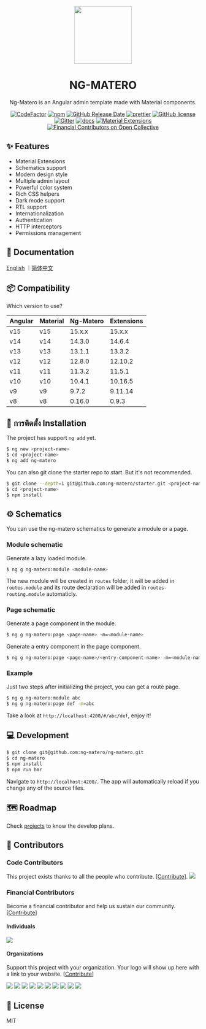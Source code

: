 <p align="center">
  <a href="https://github.com/ng-matero">
    <img width="150" src="https://avatars1.githubusercontent.com/u/49753463?s=200&v=4">
  </a>
</p>

<h1 align="center">
NG-MATERO
</h1>

<div align="center">

Ng-Matero is an Angular admin template made with Material components.

[![CodeFactor](https://www.codefactor.io/repository/github/ng-matero/ng-matero/badge)](https://www.codefactor.io/repository/github/ng-matero/ng-matero)
[![npm](https://img.shields.io/npm/v/ng-matero.svg)](https://www.npmjs.com/package/ng-matero)
[![GitHub Release Date](https://img.shields.io/github/release-date/ng-matero/ng-matero)](https://github.com/ng-matero/ng-matero/releases)
[![prettier](https://img.shields.io/badge/code_style-prettier-ff69b4.svg)](https://prettier.io/)
[![GitHub license](https://img.shields.io/github/license/mashape/apistatus.svg)](https://github.com/ng-matero/ng-matero/blob/master/LICENSE)
[![Gitter](https://img.shields.io/gitter/room/ng-matero/ng-matero.svg)](https://gitter.im/matero-io/ng-matero)
[![docs](https://img.shields.io/badge/docs-gitbook-red)](https://nzbin.gitbook.io/ng-matero/)
[![Material Extensions](https://img.shields.io/badge/material-extensions-blue)](https://github.com/ng-matero/extensions#readme)
[![Financial Contributors on Open Collective](https://opencollective.com/ng-matero/all/badge.svg?label=financial+contributors)](https://opencollective.com/ng-matero)

</div>

## ✨ Features

- Material Extensions
- Schematics support
- Modern design style
- Multiple admin layout
- Powerful color system
- Rich CSS helpers
- Dark mode support
- RTL support
- Internationalization
- Authentication
- HTTP interceptors
- Permissions management

## 📖 Documentation

[English](https://nzbin.gitbook.io/ng-matero/v/en-2/) ｜[简体中文](https://nzbin.gitbook.io/ng-matero/)

## 📦 Compatibility

Which version to use?

| Angular | Material | Ng-Matero | Extensions |
| ------- | -------- | --------- | ---------- |
| v15     | v15      | 15.x.x    | 15.x.x     |
| v14     | v14      | 14.3.0    | 14.6.4     |
| v13     | v13      | 13.1.1    | 13.3.2     |
| v12     | v12      | 12.8.0    | 12.10.2    |
| v11     | v11      | 11.3.2    | 11.5.1     |
| v10     | v10      | 10.4.1    | 10.16.5    |
| v9      | v9       | 9.7.2     | 9.11.14    |
| v8      | v8       | 0.16.0    | 0.9.3      |

## 🔧 การติดตั้ง Installation

The project has support `ng add` yet.

```bash
$ ng new <project-name>
$ cd <project-name>
$ ng add ng-matero
```

You can also git clone the starter repo to start. But it's not recommended.

```bash
$ git clone --depth=1 git@github.com:ng-matero/starter.git <project-name>
$ cd <project-name>
$ npm install
```

## ⚙️ Schematics

You can use the ng-matero schematics to generate a module or a page.

### Module schematic

Generate a lazy loaded module.

```bash
$ ng g ng-matero:module <module-name>
```

The new module will be created in `routes` folder, it will be added in `routes.module` and its route declaration will be added in `routes-routing.module` automaticly.

### Page schematic

Generate a page component in the module.

```bash
$ ng g ng-matero:page <page-name> -m=<module-name>
```

Generate a entry component in the page component.

```bash
$ ng g ng-matero:page <page-name>/<entry-component-name> -m=<module-name> -e=true
```

### Example

Just two steps after initializing the project, you can get a route page.

```bash
$ ng g ng-matero:module abc
$ ng g ng-matero:page def -m=abc
```

Take a look at `http://localhost:4200/#/abc/def`, enjoy it!

## 💻 Development

```bash
$ git clone git@github.com:ng-matero/ng-matero.git
$ cd ng-matero
$ npm install
$ npm run hmr
```

Navigate to `http://localhost:4200/`. The app will automatically reload if you change any of the source files.

## 🗺 Roadmap

Check [projects](https://github.com/ng-matero/ng-matero/projects) to know the develop plans.

## 🤝 Contributors

### Code Contributors

This project exists thanks to all the people who contribute. [[Contribute](CONTRIBUTING.md)].
<a href="https://github.com/ng-matero/ng-matero/graphs/contributors"><img src="https://opencollective.com/ng-matero/contributors.svg?width=890&button=false" /></a>

### Financial Contributors

Become a financial contributor and help us sustain our community. [[Contribute](https://opencollective.com/ng-matero/contribute)]

#### Individuals

<a href="https://opencollective.com/ng-matero"><img src="https://opencollective.com/ng-matero/individuals.svg?width=890"></a>

#### Organizations

Support this project with your organization. Your logo will show up here with a link to your website. [[Contribute](https://opencollective.com/ng-matero/contribute)]

<a href="https://opencollective.com/ng-matero/organization/0/website"><img src="https://opencollective.com/ng-matero/organization/0/avatar.svg"></a>
<a href="https://opencollective.com/ng-matero/organization/1/website"><img src="https://opencollective.com/ng-matero/organization/1/avatar.svg"></a>
<a href="https://opencollective.com/ng-matero/organization/2/website"><img src="https://opencollective.com/ng-matero/organization/2/avatar.svg"></a>
<a href="https://opencollective.com/ng-matero/organization/3/website"><img src="https://opencollective.com/ng-matero/organization/3/avatar.svg"></a>
<a href="https://opencollective.com/ng-matero/organization/4/website"><img src="https://opencollective.com/ng-matero/organization/4/avatar.svg"></a>
<a href="https://opencollective.com/ng-matero/organization/5/website"><img src="https://opencollective.com/ng-matero/organization/5/avatar.svg"></a>
<a href="https://opencollective.com/ng-matero/organization/6/website"><img src="https://opencollective.com/ng-matero/organization/6/avatar.svg"></a>
<a href="https://opencollective.com/ng-matero/organization/7/website"><img src="https://opencollective.com/ng-matero/organization/7/avatar.svg"></a>
<a href="https://opencollective.com/ng-matero/organization/8/website"><img src="https://opencollective.com/ng-matero/organization/8/avatar.svg"></a>
<a href="https://opencollective.com/ng-matero/organization/9/website"><img src="https://opencollective.com/ng-matero/organization/9/avatar.svg"></a>

## 📃 License

MIT
